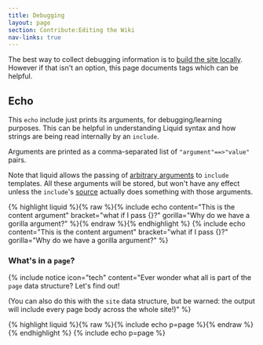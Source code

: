 ```yaml
---
title: Debugging
layout: page
section: Contribute:Editing the Wiki
nav-links: true
---
```


The best way to collect debugging information is to [build the site locally](/editing/advanced). However if that isn't an option, this page documents tags which can be helpful.

## Echo

This `echo` include just prints its arguments, for debugging/learning purposes. This can be helpful in understanding Liquid syntax and how strings are being read internally by an `include`.

Arguments are printed as a comma-separated list of `"argument"==>"value"` pairs.

Note that liquid allows the passing of [arbitrary arguments](https://jekyllrb.com/docs/includes/) to `include` templates. All these arguments will be stored, but won't have any effect unless the `include`'s [source](https://github.com/imagej/imagej.github.io/tree/main/_includes) actually does something with those arguments.

{% highlight liquid %}{% raw %}{% include echo content="This is the content argument" bracket="what if I pass {}?" gorilla="Why do we have a gorilla argument?" %}{% endraw %}{% endhighlight %}
{% include echo content="This is the content argument" bracket="what if I pass {}?" gorilla="Why do we have a gorilla argument?" %}

### What's in a `page`?

{% include notice icon="tech" content="Ever wonder what all is part of the `page` data structure? Let's find out!

(You can also do this with the `site` data structure, but be warned: the output will include every page body across the whole site!)" %}

{% highlight liquid %}{% raw %}{% include echo p=page %}{% endraw %}{% endhighlight %}
{% include echo p=page %}
